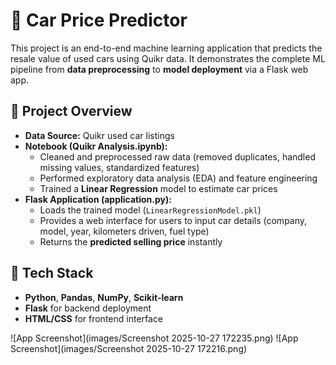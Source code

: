 # 🚗 Car Price Predictor  

This project is an end-to-end machine learning application that predicts the resale value of used cars using Quikr data. It demonstrates the complete ML pipeline from **data preprocessing** to **model deployment** via a Flask web app.  

## 🔹 Project Overview  
- **Data Source:** Quikr used car listings  
- **Notebook (Quikr Analysis.ipynb):**  
  - Cleaned and preprocessed raw data (removed duplicates, handled missing values, standardized features)  
  - Performed exploratory data analysis (EDA) and feature engineering  
  - Trained a **Linear Regression** model to estimate car prices  
- **Flask Application (application.py):**  
  - Loads the trained model (`LinearRegressionModel.pkl`)  
  - Provides a web interface for users to input car details (company, model, year, kilometers driven, fuel type)  
  - Returns the **predicted selling price** instantly  

## 🔹 Tech Stack  
- **Python**, **Pandas**, **NumPy**, **Scikit-learn**  
- **Flask** for backend deployment  
- **HTML/CSS** for frontend interface
   
![App Screenshot](images/Screenshot 2025-10-27 172235.png)
![App Screenshot](images/Screenshot 2025-10-27 172216.png)

